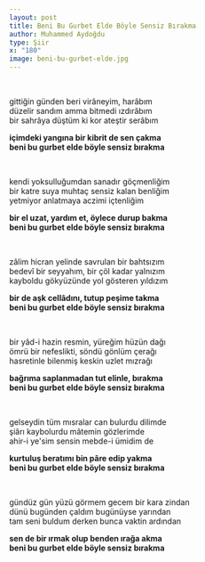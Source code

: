 ```yaml
---
layout: post
title: Beni Bu Gurbet Elde Böyle Sensiz Bırakma
author: Muhammed Aydoğdu
type: Şiir
x: "180"
image: beni-bu-gurbet-elde.jpg
---
```


<br/>

gittiğin günden beri virâneyim, harâbım  
düzelir sandım amma bitmedi ızdırâbım  
bir sahrâya düştüm ki kor ateştir serâbım  

__içimdeki yangına bir kibrit de sen çakma  
beni bu gurbet elde böyle sensiz bırakma__  

<br/>


kendi yoksulluğumdan sanadır göçmenliğim  
bir katre suya muhtaç sensiz kalan benliğim  
yetmiyor anlatmaya aczimi içtenliğim  

__bir el uzat, yardım et, öylece durup bakma  
beni bu gurbet elde böyle sensiz bırakma__  

<br/>

zâlim hicran yelinde savrulan bir bahtsızım  
bedevî bir seyyahım, bir çöl kadar yalnızım  
kayboldu gökyüzünde yol gösteren yıldızım  

__bir de aşk cellâdını, tutup peşime takma  
beni bu gurbet elde böyle sensiz bırakma__  

<br/>

bir yâd-i hazin resmin, yüreğim hüzün dağı  
ömrü bir nefeslikti, söndü gönlüm çerağı  
hasretinle bilenmiş keskin uzlet mızrağı  

__bağrıma saplanmadan tut elinle, bırakma  
beni bu gurbet elde böyle sensiz bırakma__  

<br/>

gelseydin tüm mısralar can bulurdu dilimde  
şiârı kaybolurdu mâtemin gözlerimde  
ahir-i ye'sim sensin mebde-i ümidim de  

__kurtuluş beratımı bin pâre edip yakma  
beni bu gurbet elde böyle sensiz bırakma__  

<br/>

gündüz gün yüzü görmem gecem bir kara zindan  
dünü bugünden çaldım bugünüyse yarından  
tam seni buldum derken bunca vaktin ardından  

__sen de bir ırmak olup benden ırağa akma  
beni bu gurbet elde böyle sensiz bırakma__  
